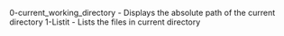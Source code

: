 0-current_working_directory - Displays the absolute path of the current directory
1-Listit - Lists the files in current directory
